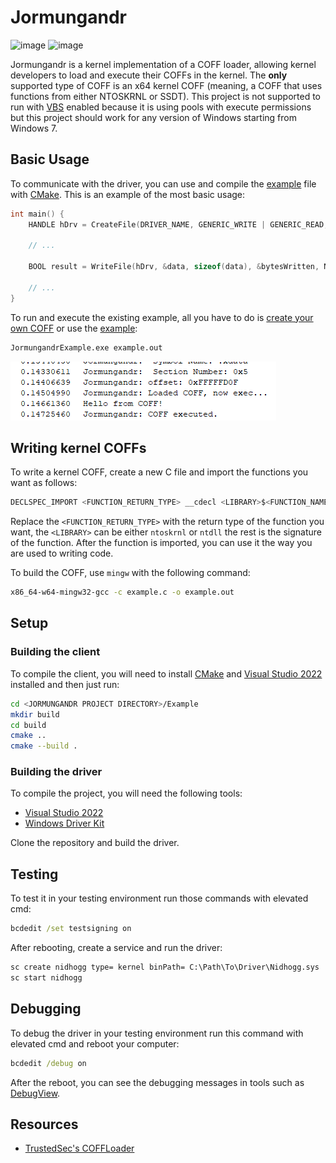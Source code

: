 # Jormungandr

![image](https://img.shields.io/badge/C%2B%2B-00599C?style=for-the-badge&logo=c%2B%2B&logoColor=white) ![image](https://img.shields.io/badge/Windows-0078D6?style=for-the-badge&logo=windows&logoColor=white)

Jormungandr is a kernel implementation of a COFF loader, allowing kernel developers to load and execute their COFFs in the kernel.
The **only** supported type of COFF is an x64 kernel COFF (meaning, a COFF that uses functions from either NTOSKRNL or SSDT). This project is not supported to run with [VBS](https://learn.microsoft.com/en-us/windows-hardware/design/device-experiences/oem-hvci-enablement) enabled because it is using pools with execute permissions but this project should work for any version of Windows starting from Windows 7.

## Basic Usage

To communicate with the driver, you can use and compile the [example](./Example/JormungandrExample.cpp) file with [CMake](#building-the-client).
This is an example of the most basic usage:

```cpp
int main() {
    HANDLE hDrv = CreateFile(DRIVER_NAME, GENERIC_WRITE | GENERIC_READ, 0, nullptr, OPEN_EXISTING, 0, nullptr);

    // ...

    BOOL result = WriteFile(hDrv, &data, sizeof(data), &bytesWritten, NULL);

    // ...
}
```

To run and execute the existing example, all you have to do is [create your own COFF](#writing-kernel-coffs) or use the [example](./ExampleKernelCoff/example.c):

```sh
JormungandrExample.exe example.out
```

![example](./images/coff_loaded.png)

## Writing kernel COFFs

To write a kernel COFF, create a new C file and import the functions you want as follows:

```c
DECLSPEC_IMPORT <FUNCTION_RETURN_TYPE> __cdecl <LIBRARY>$<FUNCTION_NAME>(<PARAMETERS>);
```

Replace the `<FUNCTION_RETURN_TYPE>` with the return type of the function you want, the `<LIBRARY>` can be either `ntoskrnl` or `ntdll` the rest is the signature of the function. After the function is imported, you can use it the way you are used to writing code.

To build the COFF, use `mingw` with the following command:

```sh
x86_64-w64-mingw32-gcc -c example.c -o example.out
```

## Setup

### Building the client

To compile the client, you will need to install [CMake](https://community.chocolatey.org/packages/cmake.install/3.13.1) and [Visual Studio 2022](https://visualstudio.microsoft.com/thank-you-downloading-visual-studio/?sku=Community&rel=16) installed and then just run:

```sh
cd <JORMUNGANDR PROJECT DIRECTORY>/Example
mkdir build
cd build
cmake ..
cmake --build .
```

### Building the driver

To compile the project, you will need the following tools:

- [Visual Studio 2022](https://visualstudio.microsoft.com/thank-you-downloading-visual-studio/?sku=Community&rel=16)
- [Windows Driver Kit](https://docs.microsoft.com/en-us/windows-hardware/drivers/download-the-wdk)

Clone the repository and build the driver.

## Testing

To test it in your testing environment run those commands with elevated cmd:

```cmd
bcdedit /set testsigning on
```

After rebooting, create a service and run the driver:

```cmd
sc create nidhogg type= kernel binPath= C:\Path\To\Driver\Nidhogg.sys
sc start nidhogg
```

## Debugging

To debug the driver in your testing environment run this command with elevated cmd and reboot your computer:

```cmd
bcdedit /debug on
```

After the reboot, you can see the debugging messages in tools such as [DebugView](https://learn.microsoft.com/en-us/sysinternals/downloads/debugview).

## Resources

- [TrustedSec's COFFLoader](https://github.com/trustedsec/COFFLoader)
